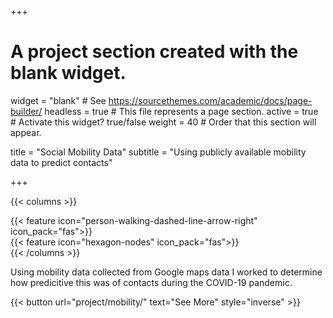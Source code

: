 +++
# A project section created with the blank widget.
widget = "blank"  # See https://sourcethemes.com/academic/docs/page-builder/
headless = true  # This file represents a page section.
active = true # Activate this widget? true/false
weight = 40  # Order that this section will appear.

title = "Social Mobility Data"
subtitle = "Using publicly available mobility data to predict contacts"

+++

{{< columns >}}
<div class="col-md-4">
</div>
<div class="col-md-4">
    {{< feature icon="person-walking-dashed-line-arrow-right" icon_pack="fas">}}
</div>
<div class="col-md-4">
    {{< feature icon="hexagon-nodes" icon_pack="fas">}}
</div>
<div class="col-md-4">
</div>
{{< /columns >}}

Using mobility data collected from Google maps data I worked to determine how predicitive this was of contacts during the COVID-19 pandemic.

{{< button url="project/mobility/" text="See More" style="inverse" >}}